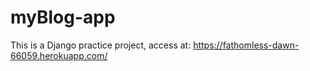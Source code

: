 # myBlog-app

This is a Django practice project, access at:
https://fathomless-dawn-66059.herokuapp.com/
